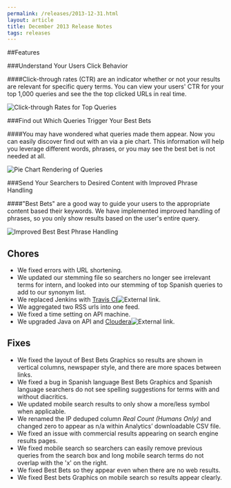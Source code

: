 ```yaml
---
permalink: /releases/2013-12-31.html
layout: article
title: December 2013 Release Notes
tags: releases
---
```

##Features

###Understand Your Users Click Behavior

####Click-through rates (CTR) are an indicator whether or not your results are relevant for specific query terms. You can view your users' CTR for your top 1,000 queries and see the the top clicked URLs in real time.

![Click-through Rates for Top Queries](https://9fddeb862c037f6d2190-f1564c64756a8cfee25b6b19953b1d23.ssl.cf2.rackcdn.com/feature-ctr-top-queries.png "Click-through Rates for Top Queries")

###Find out Which Queries Trigger Your Best Bets

####You may have wondered what queries made them appear. Now you can easily discover find out with an via a pie chart. This information will help you leverage different words, phrases, or you may see the best bet is not needed at all.

![Pie Chart Rendering of Queries](https://9fddeb862c037f6d2190-f1564c64756a8cfee25b6b19953b1d23.ssl.cf2.rackcdn.com/feature-bb-trigger.png "Pie Chart Rendering of Queries")

###Send Your Searchers to Desired Content with Improved Phrase Handling

####"Best Bets" are a good way to guide your users to the appropriate content based their keywords. We have implemented improved handling of phrases, so you only show results based on the user's entire query.

![Improved Best Best Phrase Handling](https://9fddeb862c037f6d2190-f1564c64756a8cfee25b6b19953b1d23.ssl.cf2.rackcdn.com/feature-improved-phrasing.png "Improved Best Best Phrase Handling")

## Chores

* We fixed errors with URL shortening.
* We updated our stemming file so searchers no longer see irrelevant terms for intern, and looked into our stemming of top Spanish queries to add to our synonym list.
* We replaced Jenkins with [Travis CI](https://travis-ci.org/)![External link](https://9fddeb862c037f6d2190-f1564c64756a8cfee25b6b19953b1d23.ssl.cf2.rackcdn.com/external_link.gif).
* We aggregated two RSS urls into one feed.
* We fixed a time setting on API machine.
* We upgraded Java on API and [Cloudera](http://www.cloudera.com/content/cloudera/en/home.html)![External link](https://9fddeb862c037f6d2190-f1564c64756a8cfee25b6b19953b1d23.ssl.cf2.rackcdn.com/external_link.gif).


## Fixes

* We fixed the layout of Best Bets Graphics so results are shown in vertical columns, newspaper style, and there are more spaces between links.
* We fixed a bug in Spanish language Best Bets Graphics and Spanish language searchers do not see spelling suggestions for terms with and without diacritics.
* We updated mobile search results to only show a more/less symbol when applicable.
* We renamed the IP deduped column <i>Real Count (Humans Only)</i> and changed zero to appear as n/a within Analytics’ downloadable CSV file.
* We fixed an issue with commercial results appearing on search engine results pages.
* We fixed mobile search so searchers can easily remove previous queries from the search box and long mobile search terms do not overlap with the 'x' on the right.
* We fixed Best Bets so they appear even when there are no web results.
* We fixed Best bets Graphics on mobile search so results appear clearly.
